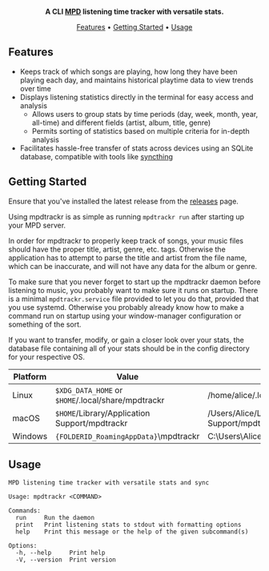 <div align="center">

**A CLI [MPD](https://www.musicpd.org/) listening time tracker with versatile stats.**

[Features](#features) •
[Getting Started](#getting-started) •
[Usage](#usage)

</div>

## Features

- Keeps track of which songs are playing, how long they have been playing each day, and maintains historical playtime data to view trends over time
- Displays listening statistics directly in the terminal for easy access and analysis
  - Allows users to group stats by time periods (day, week, month, year, all-time) and different fields (artist, album, title, genre)
  - Permits sorting of statistics based on multiple criteria for in-depth analysis
- Facilitates hassle-free transfer of stats across devices using an SQLite database, compatible with tools like [syncthing](https://syncthing.net/)

## Getting Started

Ensure that you've installed the latest release from the [releases](https://github.com/Cyanistic/mpdtrackr/releases/latest) page.

Using mpdtrackr is as simple as running `mpdtrackr run` after starting up your MPD server.

In order for mpdtrackr to properly keep track of songs, your music files should have the proper title, artist, genre, etc. tags. Otherwise the application has to attempt to parse the title and artist from the file name, which can be inaccurate, and will not have any data for the album or genre.

To make sure that you never forget to start up the mpdtrackr daemon before listening to music, you probably want to make sure it runs on startup. There is a minimal `mpdtrackr.service` file provided to let you do that, provided that you use systemd. Otherwise you probably already know how to make a command run on startup using your window-manager configuration or something of the sort.

If you want to transfer, modify, or gain a closer look over your stats, the database file containing all of your stats should be in the config directory for your respective OS.

| Platform | Value                                              | Example                                            |
| -------- | -------------------------------------------------- | -------------------------------------------------- |
| Linux    | `$XDG_DATA_HOME` or `$HOME`/.local/share/mpdtrackr | /home/alice/.local/share/mpdtrackr                 |
| macOS    | `$HOME`/Library/Application Support/mpdtrackr      | /Users/Alice/Library/Application Support/mpdtrackr |
| Windows  | `{FOLDERID_RoamingAppData}`\mpdtrackr              | C:\Users\Alice\AppData\Roaming\mpdtrackr           |

## Usage

```
MPD listening time tracker with versatile stats and sync

Usage: mpdtrackr <COMMAND>

Commands:
  run     Run the daemon
  print   Print listening stats to stdout with formatting options
  help    Print this message or the help of the given subcommand(s)

Options:
  -h, --help     Print help
  -V, --version  Print version
```
